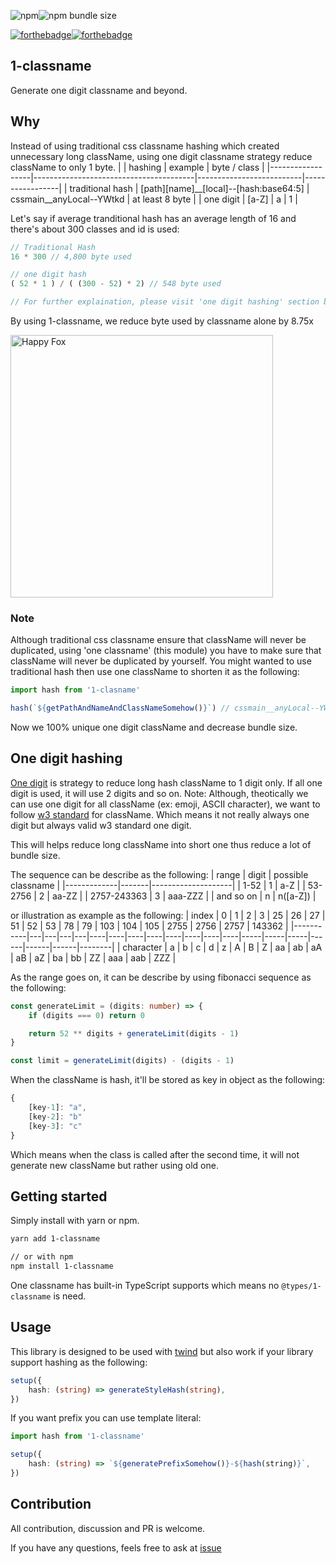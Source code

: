 ![npm](https://img.shields.io/npm/v/1-classname)![npm bundle size](https://img.shields.io/bundlephobia/minzip/1-classname)

[![forthebadge](https://forthebadge.com/images/badges/contains-cat-gifs.svg)](https://forthebadge.com)[![forthebadge](https://forthebadge.com/images/badges/made-with-typescript.svg)](https://forthebadge.com)
## 1-classname
Generate one digit classname and beyond.

## Why
Instead of using traditional css classname hashing which created unnecessary long className, using one digit classname strategy reduce className to only 1 byte.
|                  | hashing                                | example                  | byte / class    |
|------------------|----------------------------------------|--------------------------|-----------------|
| traditional hash | [path][name]__[local]--[hash:base64:5] | cssmain__anyLocal--YWtkd | at least 8 byte |
| one digit        | [a-Z]                                  | a                        | 1               |

Let's say if average tranditional hash has an average length of 16 and there's about 300 classes and id is used:
```typescript
// Traditional Hash
16 * 300 // 4,800 byte used

// one digit hash
( 52 * 1 ) / ( (300 - 52) * 2) // 548 byte used

// For further explaination, please visit 'one digit hashing' section below.
```
By using 1-classname, we reduce byte used by classname alone by 8.75x

<img width="420" src="https://media1.tenor.com/images/c3ee30261a7eaf29c6ea0f2fa8e89055/tenor.gif?itemid=18001082" alt="Happy Fox" />

### Note
Although traditional css classname ensure that className will never be duplicated, using 'one classname' (this module) you have to make sure that className will never be duplicated by yourself.
You might wanted to use traditional hash then use one className to shorten it as the following:
```typescript
import hash from '1-clasname'

hash(`${getPathAndNameAndClassNameSomehow()}`) // cssmain__anyLocal--YWtkd => a
```

Now we 100% unique one digit className and decrease bundle size.

## One digit hashing
[One digit](https://dev.to/denisx/reduce-bundle-size-via-one-letter-css-classname-hash-strategy-10g6) is strategy to reduce long hash className to 1 digit only.
If all one digit is used, it will use 2 digits and so on.
Note: Although, theotically we can use one digit for all className (ex: emoji, ASCII character), we want to follow [w3 standard](https://www.w3.org/TR/CSS2/syndata.html) for className.
Which means it not really always one digit but always valid w3 standard one digit.

This will helps reduce long className into short one thus reduce a lot of bundle size.

The sequence can be describe as the following:
| range       | digit | possible classname |
|-------------|-------|--------------------|
| 1-52        | 1     | a-Z                |
| 53-2756     | 2     | aa-ZZ              |
| 2757-243363 | 3     | aaa-ZZZ            |
| and so on   | n     | n([a-Z])           |

or illustration as example as the following:
| index     | 0 | 1 | 2 | 3 | 25 | 26 | 27 | 51 | 52 | 53 | 78 | 79 | 103 | 104 | 105 | 2755 | 2756 | 2757 | 143362 |
|-----------|---|---|---|---|----|----|----|----|----|----|----|----|-----|-----|-----|------|------|------|--------|
| character | a | b | c | d | z  | A  | B  | Z  | aa | ab | aA | aB | aZ  | ba  | bb  | ZZ   | aaa  | aab  | ZZZ    |


As the range goes on, it can be describe by using fibonacci sequence as the following:
```typescript
const generateLimit = (digits: number) => {
    if (digits === 0) return 0

    return 52 ** digits + generateLimit(digits - 1)
}

const limit = generateLimit(digits) - (digits - 1)
```

When the className is hash, it'll be stored as key in object as the following:
```typescript
{
    [key-1]: "a",
    [key-2]: "b"
    [key-3]: "c"
}
```

Which means when the class is called after the second time, it will not generate new className but rather using old one.

## Getting started
Simply install with yarn or npm.
```bash
yarn add 1-classname

// or with npm
npm install 1-classname
```

One classname has built-in TypeScript supports which means no `@types/1-classname` is need.

## Usage
This library is designed to be used with [twind](https://github.com/tw-in-js/twind) but also work if your library support hashing as the following:
```typescript
setup({
    hash: (string) => generateStyleHash(string),
})
```

If you want prefix you can use template literal:
```typescript
import hash from '1-classname'

setup({
    hash: (string) => `${generatePrefixSomehow()}-${hash(string)}`,
})
```

## Contribution
All contribution, discussion and PR is welcome.

If you have any questions, feels free to ask at [issue](https://github.com/saltyaom/one-classname/issues)

